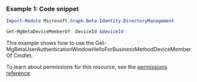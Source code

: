 ### Example 1: Code snippet

```powershell
Import-Module Microsoft.Graph.Beta.Identity.DirectoryManagement

Get-MgBetaDeviceMemberOf -DeviceId $deviceId
```
This example shows how to use the Get-MgBetaUserAuthenticationWindowHelloForBusinessMethodDeviceMemberOf Cmdlet.

To learn about permissions for this resource, see the [permissions reference](/graph/permissions-reference).


